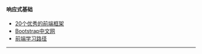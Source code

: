 #### **响应式基础**
+ [20个优秀的前端框架](http://www.csdn.net/article/2013-02-25/2814245-20-best-front-end-framework)
+ [Bootstrap中文网](http://www.bootcss.com/)
+ [前端学习路径](https://zhuanlan.zhihu.com/p/21935921)

* * * * *
